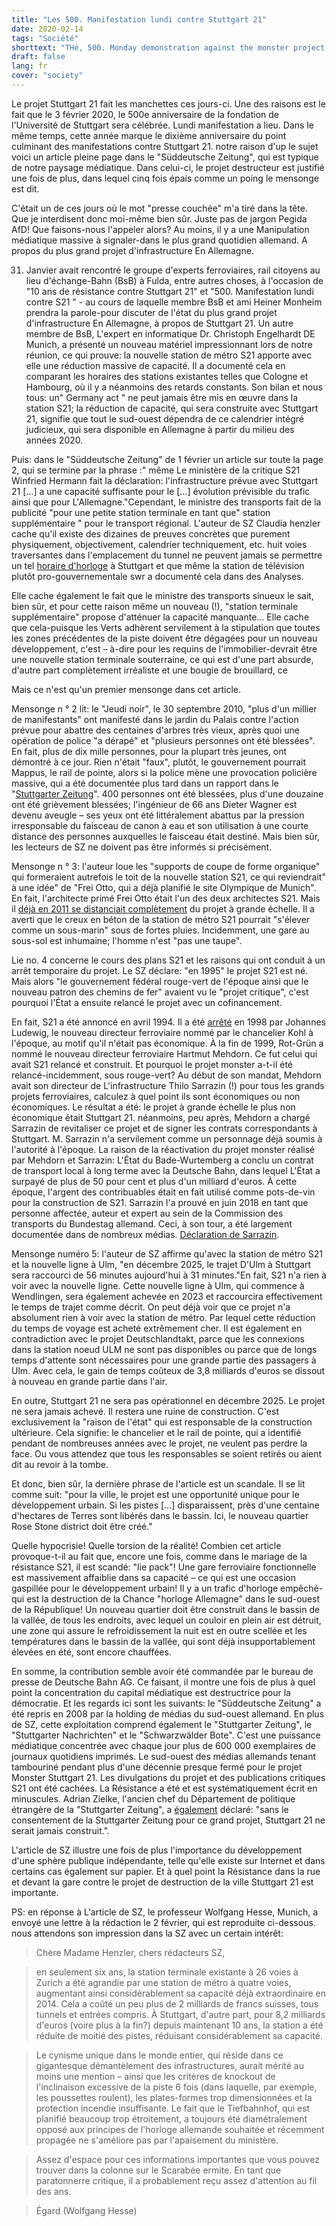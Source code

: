 ```yaml
---
title: "Les 500. Manifestation lundi contre Stuttgart 21"
date: 2020-02-14
tags: "Société"
shorttext: "THé, 500. Monday demonstration against the monster project Stuttgart 21, on 3 February, and the five lies in the süddeutsche Zeitung."
draft: false
lang: fr
cover: "society"
---
```


Le projet Stuttgart 21 fait les manchettes ces jours-ci. Une des raisons est le fait que le 3 février 2020, le 500e anniversaire de la fondation de l'Université de Stuttgart sera célébrée. Lundi manifestation a lieu. Dans le même temps, cette année marque le dixième anniversaire du point culminant des manifestations contre Stuttgart 21. notre raison d'up le sujet voici un article pleine page dans le "Süddeutsche Zeitung", qui est typique de notre paysage médiatique. Dans celui-ci, le projet destructeur est justifié une fois de plus, dans lequel cinq fois épais comme un poing le mensonge est dit.

C'était un de ces jours où le mot "presse couchée" m'a tiré dans la tête. Que je interdisent donc moi-même bien sûr. Juste pas de jargon Pegida AfD! Que faisons-nous l'appeler alors? Au moins, il y a une Manipulation médiatique massive à signaler-dans le plus grand quotidien allemand. A propos du plus grand projet d'infrastructure En Allemagne.

31. Janvier avait rencontré le groupe d'experts ferroviaires, rail citoyens au lieu d'échange-Bahn (BsB) à Fulda, entre autres choses, à l'occasion de "10 ans de résistance contre Stuttgart 21" et "500. Manifestation lundi contre S21 " - au cours de laquelle membre BsB et ami Heiner Monheim prendra la parole-pour discuter de l'état du plus grand projet d'infrastructure En Allemagne, à propos de Stuttgart 21. Un autre membre de BsB, L'expert en informatique Dr. Christoph Engelhardt DE Munich, a présenté un nouveau matériel impressionnant lors de notre réunion, ce qui prouve: la nouvelle station de métro S21 apporte avec elle une réduction massive de capacité. Il a documenté cela en comparant les horaires des stations existantes telles que Cologne et Hambourg, où il y a néanmoins des retards constants. Son bilan et nous tous: un" Germany act " ne peut jamais être mis en œuvre dans la station S21; la réduction de capacité, qui sera construite avec Stuttgart 21, signifie que tout le sud-ouest dépendra de ce calendrier intégré judicieux, qui sera disponible en Allemagne à partir du milieu des années 2020.

Puis: dans le "Süddeutsche Zeitung" de 1 février un article sur toute la page 2, qui se termine par la phrase :" même Le ministère de la critique S21 Winfried Hermann fait la déclaration: l'infrastructure prévue avec Stuttgart 21 [...] a une capacité suffisante pour le [...] évolution prévisible du trafic ainsi que pour L'Allemagne."Cependant, le ministre des transports fait de la publicité "pour une petite station terminale en tant que" station supplémentaire " pour le transport régional. L'auteur de SZ Claudia henzler cache qu'il existe des dizaines de preuves concrètes que purement physiquement, objectivement, calendrier techniquement, etc. huit voies traversantes dans l'emplacement du tunnel ne peuvent jamais se permettre un tel [horaire d'horloge](https://www.swr.de/swraktuell/baden-wuerttemberg/Stuttgart-21-nicht-fuer-Deutschlandtakt-geeignet,s21-nicht-fuer-deutschlandtakt-geeignet-100.html "Stuttgart 21 kann 30-Minuten-Takt nicht einhalten") à Stuttgart et que même la station de télévision plutôt pro-gouvernementale swr a documenté cela dans des Analyses.

Elle cache également le fait que le ministre des transports sinueux le sait, bien sûr, et pour cette raison même un nouveau (!), "station terminale supplémentaire" propose d'atténuer la capacité manquante... Elle cache que cela-puisque les Verts adhèrent servilement à la stipulation que toutes les zones précédentes de la piste doivent être dégagées pour un nouveau développement, c'est – à-dire pour les requins de l'immobilier-devrait être une nouvelle station terminale souterraine, ce qui est d'une part absurde, d'autre part complètement irréaliste et une bougie de brouillard, ce

Mais ce n'est qu'un premier mensonge dans cet article.

Mensonge n ° 2 lit: le "Jeudi noir", le 30 septembre 2010, "plus d'un millier de manifestants" ont manifesté dans le jardin du Palais contre l'action prévue pour abattre des centaines d'arbres très vieux, après quoi une opération de police "a dérapé" et "plusieurs personnes ont été blessées". En fait, plus de dix mille personnes, pour la plupart très jeunes, ont démontré à ce jour. Rien n'était "faux", plutôt, le gouvernement pourrait Mappus, le rail de pointe, alors si la police mène une provocation policière massive, qui a été documentée plus tard dans un rapport dans le "[Stuttgarter Zeitung](https://www.stuttgarter-zeitung.de/inhalt.schwarzer-donnerstag-eklat-bei-gipfeltreffen-am-abend.8a64aff7-9c82-444f-8215-74e011170b1b.html "Eklat bei Gipfeltreffen am Abend")". 400 personnes ont été blessées, plus d'une douzaine ont été grièvement blessées; l'ingénieur de 66 ans Dieter Wagner est devenu aveugle – ses yeux ont été littéralement abattus par la pression irresponsable du faisceau de canon à eau et son utilisation à une courte distance des personnes auxquelles le faisceau était destiné. Mais bien sûr, les lecteurs de SZ ne doivent pas être informés si précisément.

Mensonge n ° 3: l'auteur loue les "supports de coupe de forme organique" qui formeraient autrefois le toit de la nouvelle station S21, ce qui reviendrait" à une idée" de "Frei Otto, qui a déjà planifié le site Olympique de Munich". En fait, l'architecte primé Frei Otto était l'un des deux architectes S21. Mais il [déjà en 2011 se distanciait complètement](https://www.stern.de/wirtschaft/immobilien/-gefahr-fuer-leib-und-leben--stuttgart-21-architekt-fordert-den-sofortigen-baustopp-3111108.html "Stuttgart 21-Architekt fordert den sofortigen Baustopp") du projet à grande échelle. Il a averti que le creux en béton de la station de métro S21 pourrait "s'élever comme un sous-marin" sous de fortes pluies. Incidemment, une gare au sous-sol est inhumaine; l'homme n'est "pas une taupe".

Lie no. 4 concerne le cours des plans S21 et les raisons qui ont conduit à un arrêt temporaire du projet. Le SZ déclare: "en 1995" le projet S21 est né. Mais alors "le gouvernement fédéral rouge-vert de l'époque ainsi que le nouveau patron des chemins de fer" avaient vu le "projet critique", c'est pourquoi l'État a ensuite relancé le projet avec un cofinancement.

En fait, S21 a été annoncé en avril 1994. Il a été [arrêté](http://dip21.bundestag.de/dip21/btd/18/012/1801241.pdf "Antwort der Bundesregierung auf die Kleine Anfrage der Abgeordneten Sabine Leidig, Karin Binder, Annette Groth, weiterer Abgeordneter und der Fraktion DIE LINKE.") en 1998 par Johannes Ludewig, le nouveau directeur ferroviaire nommé par le chancelier Kohl à l'époque, au motif qu'il n'était pas économique. À la fin de 1999, Rot-Grün a nommé le nouveau directeur ferroviaire Hartmut Mehdorn. Ce fut celui qui avait S21 relancé et construit. Et pourquoi le projet monster a-t-il été relancé-incidemment, sous rouge-vert? Au début de son mandat, Mehdorn avait son directeur de L'infrastructure Thilo Sarrazin (!) pour tous les grands projets ferroviaires, calculez à quel point ils sont économiques ou non économiques. Le résultat a été: le projet à grande échelle le plus non économique était Stuttgart 21. néanmoins, peu après, Mehdorn a chargé Sarrazin de revitaliser ce projet et de signer les contrats correspondants à Stuttgart. M. Sarrazin n'a servilement comme un personnage déjà soumis à l'autorité à l'époque. La raison de la réactivation du projet monster réalisé par Mehdorn et Sarrazin: L'État du Bade-Wurtemberg a conclu un contrat de transport local à long terme avec la Deutsche Bahn, dans lequel L'État a surpayé de plus de 50 pour cent et plus d'un milliard d'euros. À cette époque, l'argent des contribuables était en fait utilisé comme pots-de-vin pour la construction de S21. Sarrazin l'a prouvé en juin 2018 en tant que personne affectée, auteur et expert au sein de la Commission des transports du Bundestag allemand. Ceci, à son tour, a été largement documentée dans de nombreux médias. [Déclaration de Sarrazin](https://www.bundestag.de/resource/blob/558030/7dc606b4a946b75eecebe043028df4b7/011_sitzung_sarrazin-data.pdf "Schriftliche  Stellungnahme zur öffentlichen  Anhörung  am  11. Juni  2018  'Ausstieg und Umstieg bei dem Bahnprojekt Stuttgart 21'").

Mensonge numéro 5: l'auteur de SZ affirme qu'avec la station de métro S21 et la nouvelle ligne à Ulm, "en décembre 2025, le trajet D'Ulm à Stuttgart sera raccourci de 56 minutes aujourd'hui à 31 minutes."En fait, S21 n'a rien à voir avec la nouvelle ligne. Cette nouvelle ligne à Ulm, qui commence à Wendlingen, sera également achevée en 2023 et raccourcira effectivement le temps de trajet comme décrit. On peut déjà voir que ce projet n'a absolument rien à voir avec la station de métro. Par lequel cette réduction du temps de voyage est acheté extrêmement cher. Il est également en contradiction avec le projet Deutschlandtakt, parce que les connexions dans la station noeud ULM ne sont pas disponibles ou parce que de longs temps d'attente sont nécessaires pour une grande partie des passagers à Ulm. Avec cela, le gain de temps coûteux de 3,8 milliards d'euros se dissout à nouveau en grande partie dans l'air.

En outre, Stuttgart 21 ne sera pas opérationnel en décembre 2025. Le projet ne sera jamais achevé. Il restera une ruine de construction. C'est exclusivement la "raison de l'état" qui est responsable de la construction ultérieure. Cela signifie: le chancelier et le rail de pointe, qui a identifié pendant de nombreuses années avec le projet, ne veulent pas perdre la face. Ou vous attendez que tous les responsables se soient retirés ou aient dit au revoir à la tombe.

Et donc, bien sûr, la dernière phrase de l'article est un scandale. Il se lit comme suit: "pour la ville, le projet est une opportunité unique pour le développement urbain. Si les pistes [...] disparaissent, près d'une centaine d'hectares de Terres sont libérés dans le bassin. Ici, le nouveau quartier Rose Stone district doit être créé."

Quelle hypocrisie! Quelle torsion de la réalité! Combien cet article provoque-t-il au fait que, encore une fois, comme dans le mariage de la résistance S21, il est scandé: "lie pack"! Une gare ferroviaire fonctionnelle est massivement affaiblie dans sa capacité – ce qui est une occasion gaspillée pour le développement urbain! Il y a un trafic d'horloge empêché-qui est la destruction de la Chance "horloge Allemagne" dans le sud-ouest de la République! Un nouveau quartier doit être construit dans le bassin de la vallée, de tous les endroits, avec lequel un couloir en plein air est détruit, une zone qui assure le refroidissement la nuit est en outre scellée et les températures dans le bassin de la vallée, qui sont déjà insupportablement élevées en été, sont encore chauffées.

En somme, la contribution semble avoir été commandée par le bureau de presse de Deutsche Bahn AG. Ce faisant, il montre une fois de plus à quel point la concentration du capital médiatique est destructrice pour la démocratie. Et les regards ici sont les suivants: le "Süddeutsche Zeitung" a été repris en 2008 par la holding de médias du sud-ouest allemand. En plus de SZ, cette exploitation comprend également le "Stuttgarter Zeitung", le "Stuttgarter Nachrichten" et le "Schwarzwälder Bote". C'est une puissance médiatique concentrée avec chaque jour plus de 600 000 exemplaires de journaux quotidiens imprimés. Le sud-ouest des médias allemands tenant tambouriné pendant plus d'une décennie presque fermé pour le projet Monster Stuttgart 21. Les divulgations du projet et des publications critiques S21 ont été cachées. La Résistance a été et est systématiquement écrit en minuscules. Adrian Zielke, l'ancien chef du Département de politique étrangère de la "Stuttgarter Zeitung", a [également](https://www.stern.de/politik/deutschland/medien-und-stuttgart-21-fahrt-auf-schwaebischem-filz-3528472.html "Fahrt auf schwäbischem Filz") déclaré: "sans le consentement de la Stuttgarter Zeitung pour ce grand projet, Stuttgart 21 ne serait jamais construit.".

L'article de SZ illustre une fois de plus l'importance du développement d'une sphère publique indépendante, telle qu'elle existe sur Internet et dans certains cas également sur papier. Et à quel point la Résistance dans la rue et devant la gare contre le projet de destruction de la ville Stuttgart 21 est importante.

PS: en réponse à L'article de SZ, le professeur Wolfgang Hesse, Munich, a envoyé une lettre à la rédaction le 2 février, qui est reproduite ci-dessous. nous attendons son impression dans la SZ avec un certain intérêt:

> Chère Madame Henzler, chers rédacteurs SZ,

> en seulement six ans, la station terminale existante à 26 voies à Zurich a été agrandie par une station de métro à quatre voies, augmentant ainsi considérablement sa capacité déjà extraordinaire en 2014. Cela a coûté un peu plus de 2 milliards de francs suisses, tous tunnels et entrées compris. À Stuttgart, d'autre part, pour 8,2 milliards d'euros (voire plus à la fin?) depuis maintenant 10 ans, la station a été réduite de moitié des pistes, réduisant considérablement sa capacité.

> Le cynisme unique dans le monde entier, qui réside dans ce gigantesque démantèlement des infrastructures, aurait mérité au moins une mention – ainsi que les critères de knockout de l'inclinaison excessive de la piste 6 fois (dans laquelle, par exemple, les poussettes roulent), les plates-formes trop dimensionnées et la protection incendie insuffisante. Le fait que le Tiefbahnhof, qui est planifié beaucoup trop étroitement, a toujours été diamétralement opposé aux principes de l'horloge allemande souhaitée et récemment propagée ne s'améliore pas par l'apaisement du ministère.

> Assez d'espace pour ces informations importantes que vous pouvez trouver dans la colonne sur le Scarabée ermite. En tant que paratonnerre critique, il a probablement reçu assez d'attention au fil des ans. 

> Égard 
> (Wolfgang Hesse)
